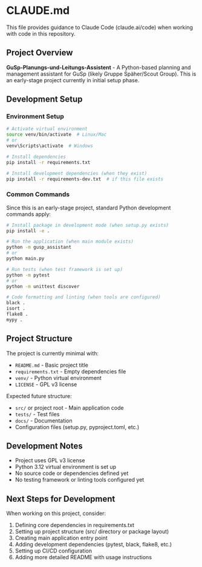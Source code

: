# CLAUDE.md

This file provides guidance to Claude Code (claude.ai/code) when working with code in this repository.

## Project Overview

**GuSp-Planungs-und-Leitungs-Assistent** - A Python-based planning and management assistant for GuSp (likely Gruppe Späher/Scout Group). This is an early-stage project currently in initial setup phase.

## Development Setup

### Environment Setup
```bash
# Activate virtual environment
source venv/bin/activate  # Linux/Mac
# or
venv\Scripts\activate  # Windows

# Install dependencies
pip install -r requirements.txt

# Install development dependencies (when they exist)
pip install -r requirements-dev.txt  # if this file exists
```

### Common Commands

Since this is an early-stage project, standard Python development commands apply:

```bash
# Install package in development mode (when setup.py exists)
pip install -e .

# Run the application (when main module exists)
python -m gusp_assistant
# or
python main.py

# Run tests (when test framework is set up)
python -m pytest
# or
python -m unittest discover

# Code formatting and linting (when tools are configured)
black .
isort .
flake8 .
mypy .
```

## Project Structure

The project is currently minimal with:
- `README.md` - Basic project title
- `requirements.txt` - Empty dependencies file
- `venv/` - Python virtual environment
- `LICENSE` - GPL v3 license

Expected future structure:
- `src/` or project root - Main application code
- `tests/` - Test files
- `docs/` - Documentation
- Configuration files (setup.py, pyproject.toml, etc.)

## Development Notes

- Project uses GPL v3 license
- Python 3.12 virtual environment is set up
- No source code or dependencies defined yet
- No testing framework or linting tools configured yet

## Next Steps for Development

When working on this project, consider:
1. Defining core dependencies in requirements.txt
2. Setting up project structure (src/ directory or package layout)
3. Creating main application entry point
4. Adding development dependencies (pytest, black, flake8, etc.)
5. Setting up CI/CD configuration
6. Adding more detailed README with usage instructions